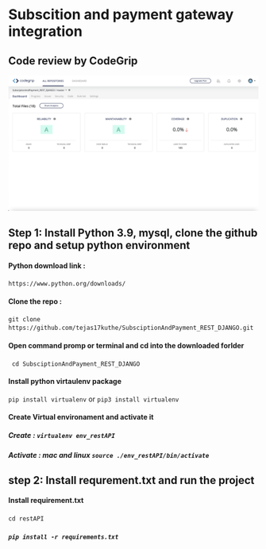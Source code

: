 # Subscition and payment gateway integration

## Code review by CodeGrip

![Review](/Images/codegrip_review.png)


## Step 1: Install Python 3.9, mysql, clone the github repo and setup python environment

#### Python download link : 
`https://www.python.org/downloads/`

#### Clone the repo :
```git clone https://github.com/tejas17kuthe/SubsciptionAndPayment_REST_DJANGO.git```

#### Open command promp or terminal and cd into the downloaded forlder
` cd SubsciptionAndPayment_REST_DJANGO`

#### Install python virtaulenv package
 ` pip install virtualenv `  or  ` pip3 install virtualenv ` 
 
#### Create Virtual environament and activate it

##### Create : ` virtualenv env_restAPI `

##### Activate : mac and linux ` source ./env_restAPI/bin/activate `  

## step 2: Install requrement.txt and run the project

#### Install requirement.txt
` cd restAPI `

##### `pip install -r requirements.txt` 
